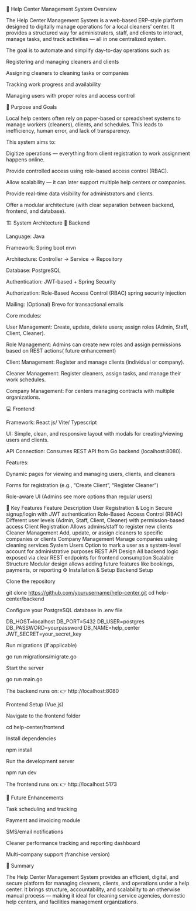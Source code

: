 🧹 Help Center Management System
Overview

The Help Center Management System is a web-based ERP-style platform designed to digitally manage operations for a local cleaners’ center. It provides a structured way for administrators, staff, and clients to interact, manage tasks, and track activities — all in one centralized system.

The goal is to automate and simplify day-to-day operations such as:

Registering and managing cleaners and clients

Assigning cleaners to cleaning tasks or companies

Tracking work progress and availability

Managing users with proper roles and access control

🎯 Purpose and Goals

Local help centers often rely on paper-based or spreadsheet systems to manage workers (cleaners), clients, and schedules. This leads to inefficiency, human error, and lack of transparency.

This system aims to:

Digitize operations — everything from client registration to work assignment happens online.

Provide controlled access using role-based access control (RBAC).

Allow scalability — it can later support multiple help centers or companies.

Provide real-time data visibility for administrators and clients.

Offer a modular architecture (with clear separation between backend, frontend, and database).

🏗️ System Architecture
🧠 Backend

Language: Java

Framework: Spring boot mvn

Architecture: Controller → Service → Repository

Database: PostgreSQL

Authentication: JWT-based + Spring Security

Authorization: Role-Based Access Control (RBAC) spring security injection

Mailing: (Optional) Brevo for transactional emails

Core modules:

User Management: Create, update, delete users; assign roles (Admin, Staff, Client, Cleaner).

Role Management: Admins can create new roles and assign permissions based on REST actions( future enhancement)

Client Management: Register and manage clients (individual or company).

Cleaner Management: Register cleaners, assign tasks, and manage their work schedules.

Company Management: For centers managing contracts with multiple organizations.

💻 Frontend

Framework: React js/ Vite/ Typescript

UI: Simple, clean, and responsive layout with modals for creating/viewing users and clients.

API Connection: Consumes REST API from Go backend (localhost:8080).

Features:

Dynamic pages for viewing and managing users, clients, and cleaners

Forms for registration (e.g., “Create Client”, “Register Cleaner”)

Role-aware UI (Admins see more options than regular users)


🧩 Key Features
Feature	Description
User Registration & Login	Secure signup/login with JWT authentication
Role-Based Access Control (RBAC)	Different user levels (Admin, Staff, Client, Cleaner) with permission-based access
Client Registration	Allows admins/staff to register new clients
Cleaner Management	Add, update, or assign cleaners to specific companies or clients
Company Management	Manage companies using cleaning services
System Users	Option to mark a user as a system-level account for administrative purposes
REST API Design	All backend logic exposed via clear REST endpoints for frontend consumption
Scalable Structure	Modular design allows adding future features like bookings, payments, or reporting
⚙️ Installation & Setup
Backend Setup

Clone the repository

git clone https://github.com/yourusername/help-center.git
cd help-center/backend


Configure your PostgreSQL database in .env file

DB_HOST=localhost
DB_PORT=5432
DB_USER=postgres
DB_PASSWORD=yourpassword
DB_NAME=help_center
JWT_SECRET=your_secret_key


Run migrations (if applicable)

go run migrations/migrate.go


Start the server

go run main.go


The backend runs on:
👉 http://localhost:8080

Frontend Setup (Vue.js)

Navigate to the frontend folder

cd help-center/frontend


Install dependencies

npm install


Run the development server

npm run dev


The frontend runs on:
👉 http://localhost:5173


🧠 Future Enhancements

Task scheduling and tracking

Payment and invoicing module

SMS/email notifications

Cleaner performance tracking and reporting dashboard

Multi-company support (franchise version)

🧾 Summary

The Help Center Management System provides an efficient, digital, and secure platform for managing cleaners, clients, and operations under a help center.
It brings structure, accountability, and scalability to an otherwise manual process — making it ideal for cleaning service agencies, domestic help centers, and facilities management organizations.